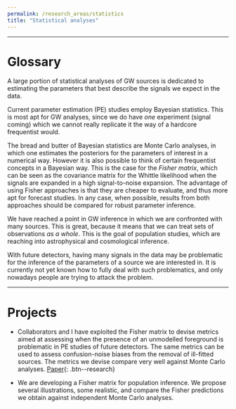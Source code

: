 ```yaml
---
permalink: /research_areas/statistics
title: "Statistical analyses"
---
```


-------------------------

# Glossary


A large portion of statistical analyses of GW sources is dedicated to estimating the parameters that best describe the signals we expect in the data.

Current parameter estimation (PE) studies employ Bayesian statistics. This is most apt for GW analyses, since we do have *one* experiment (signal coming) which we cannot really replicate it the way of a hardcore frequentist would. 

The bread and butter of Bayesian statistics are Monte Carlo analyses, in which one estimates the posteriors for the parameters of interest in a numerical way. However it is also possible to think of certain frequentist concepts in a Bayesian way.  This is the case for  the *Fisher matrix*, which can be seen as the covariance matrix for the Whittle likelihood when the signals are expanded in a high signal-to-noise expansion. The advantage of using Fisher approaches is that they are cheaper to evaluate, and thus more apt for forecast studies. In any case, when possible, results from both approaches should be compared for robust parameter inference.

We have reached a point in GW inference in which we are confronted with many sources. This is great, because it means that we can treat sets of observations *as a whole*. This is the goal of population studies, which are reaching into astrophysical and cosmological inference. 

With future detectors, having many signals in the data may be problematic for the inference of the parameters of a source we are interested in. It is currently not yet known how to fully deal with such problematics, and only nowadays people are trying to attack the problem.

-------------------------

# Projects


- Collaborators and I have exploited the Fisher matrix to devise metrics aimed at assessing when the presence of an unmodelled foreground is problematic in PE studies of future detectors. The same metrics can be used to assess confusion-noise biases from the removal of ill-fitted sources. The metrics we devise compare very well against Monte Carlo analyses. [Paper](https://arxiv.org/pdf/2104.01897.pdf){: .btn--research}

- We are developing a Fisher matrix for population inference. We propose several illustrations, some realistic, and compare the Fisher predictions we obtain against independent Monte Carlo analyses.
